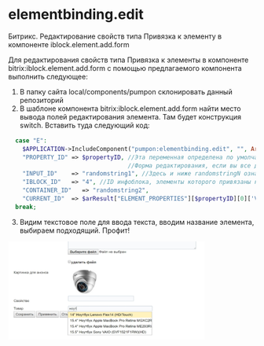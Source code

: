 # elementbinding.edit
Битрикс. Редактирование свойств типа Привязка к элементу в компоненте iblock.element.add.form

Для редактирования свойств типа Привязка к элементы в компоненте bitrix:iblock.element.add.form с помощью предлагаемого компонента выполнить следующее:
1. В папку сайта local/components/pumpon склонировать данный репозиторий
2. В шаблоне компонента bitrix:iblock.element.add.form найти место вывода полей редактирования элемента. Там будет конструкция switch. Вставить туда следующий код:
```php
  case "E":
    $APPLICATION->IncludeComponent("pumpon:elementbinding.edit", "", Array(
    "PROPERTY_ID" => $propertyID, //Эта переменная определена по умолчанию в .default-шаблоне компонента 
                                  //Форма редактирования, если вы все делаете правильно
    "INPUT_ID"    => "randomstring1", //Здесь и ниже randomstringN означает любую случайную строку
    "IBLOCK_ID"   => "4", //ID инфоблока, элементы которого привязаны к нашему
    "CONTAINER_ID"   => "randomstring2",
    "CURRENT_ID"  => $arResult["ELEMENT_PROPERTIES"][$propertyID][0]['VALUE']));
  break;
  ```
3. Видим текстовое поле для ввода текста, вводим название элемента, выбираем подходящий. Профит!
<img src="https://raw.githubusercontent.com/Pum-purum/elementbinding.edit/master/elementbinding.edit/fwp234oerj.jpg" width="400" height="200" />
